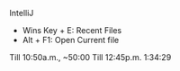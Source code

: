 IntelliJ

- Wins Key + E: Recent Files
- Alt + F1: Open Current file

Till 10:50a.m., ~50:00
Till 12:45p.m. 1:34:29
